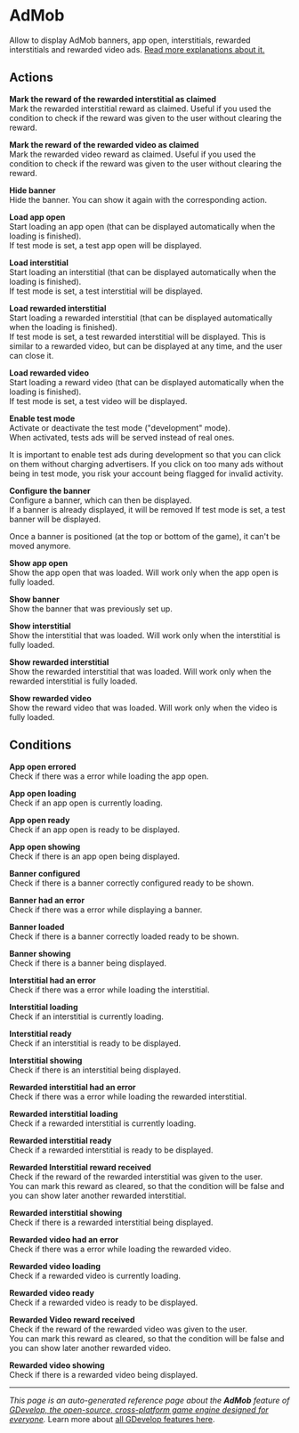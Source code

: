 # AdMob

Allow to display AdMob banners, app open, interstitials, rewarded interstitials and rewarded video ads. [Read more explanations about it.](https://wiki.gdevelop.io/gdevelop5/all-features/admob)

## Actions

**Mark the reward of the rewarded interstitial as claimed**  
Mark the rewarded interstitial reward as claimed. Useful if you used the condition to check if the reward was given to the user without clearing the reward.

**Mark the reward of the rewarded video as claimed**  
Mark the rewarded video reward as claimed. Useful if you used the condition to check if the reward was given to the user without clearing the reward.

**Hide banner**  
Hide the banner. You can show it again with the corresponding action.

**Load app open**  
Start loading an app open (that can be displayed automatically when the loading is finished).  
If test mode is set, a test app open will be displayed.

**Load interstitial**  
Start loading an interstitial (that can be displayed automatically when the loading is finished).  
If test mode is set, a test interstitial will be displayed.

**Load rewarded interstitial**  
Start loading a rewarded interstitial (that can be displayed automatically when the loading is finished).  
If test mode is set, a test rewarded interstitial will be displayed.
This is similar to a rewarded video, but can be displayed at any time, and the user can close it.

**Load rewarded video**  
Start loading a reward video (that can be displayed automatically when the loading is finished).  
If test mode is set, a test video will be displayed.

**Enable test mode**  
Activate or deactivate the test mode ("development" mode).  
When activated, tests ads will be served instead of real ones.

It is important to enable test ads during development so that you can click on them without charging advertisers. If you click on too many ads without being in test mode, you risk your account being flagged for invalid activity.

**Configure the banner**  
Configure a banner, which can then be displayed.  
If a banner is already displayed, it will be removed
If test mode is set, a test banner will be displayed.

Once a banner is positioned (at the top or bottom of the game), it can't be moved anymore.

**Show app open**  
Show the app open that was loaded. Will work only when the app open is fully loaded.

**Show banner**  
Show the banner that was previously set up.

**Show interstitial**  
Show the interstitial that was loaded. Will work only when the interstitial is fully loaded.

**Show rewarded interstitial**  
Show the rewarded interstitial that was loaded. Will work only when the rewarded interstitial is fully loaded.

**Show rewarded video**  
Show the reward video that was loaded. Will work only when the video is fully loaded.

## Conditions

**App open errored**  
Check if there was a error while loading the app open.

**App open loading**  
Check if an app open is currently loading.

**App open ready**  
Check if an app open is ready to be displayed.

**App open showing**  
Check if there is an app open being displayed.

**Banner configured**  
Check if there is a banner correctly configured ready to be shown.

**Banner had an error**  
Check if there was a error while displaying a banner.

**Banner loaded**  
Check if there is a banner correctly loaded ready to be shown.

**Banner showing**  
Check if there is a banner being displayed.

**Interstitial had an error**  
Check if there was a error while loading the interstitial.

**Interstitial loading**  
Check if an interstitial is currently loading.

**Interstitial ready**  
Check if an interstitial is ready to be displayed.

**Interstitial showing**  
Check if there is an interstitial being displayed.

**Rewarded interstitial had an error**  
Check if there was a error while loading the rewarded interstitial.

**Rewarded interstitial loading**  
Check if a rewarded interstitial is currently loading.

**Rewarded interstitial ready**  
Check if a rewarded interstitial is ready to be displayed.

**Rewarded Interstitial reward received**  
Check if the reward of the rewarded interstitial was given to the user.  
You can mark this reward as cleared, so that the condition will be false and you can show later another rewarded interstitial.

**Rewarded interstitial showing**  
Check if there is a rewarded interstitial being displayed.

**Rewarded video had an error**  
Check if there was a error while loading the rewarded video.

**Rewarded video loading**  
Check if a rewarded video is currently loading.

**Rewarded video ready**  
Check if a rewarded video is ready to be displayed.

**Rewarded Video reward received**  
Check if the reward of the rewarded video was given to the user.  
You can mark this reward as cleared, so that the condition will be false and you can show later another rewarded video.

**Rewarded video showing**  
Check if there is a rewarded video being displayed.



---
*This page is an auto-generated reference page about the **AdMob** feature of [GDevelop, the open-source, cross-platform game engine designed for everyone](https://gdevelop.io/).* Learn more about [all GDevelop features here](/gdevelop5/all-features).
